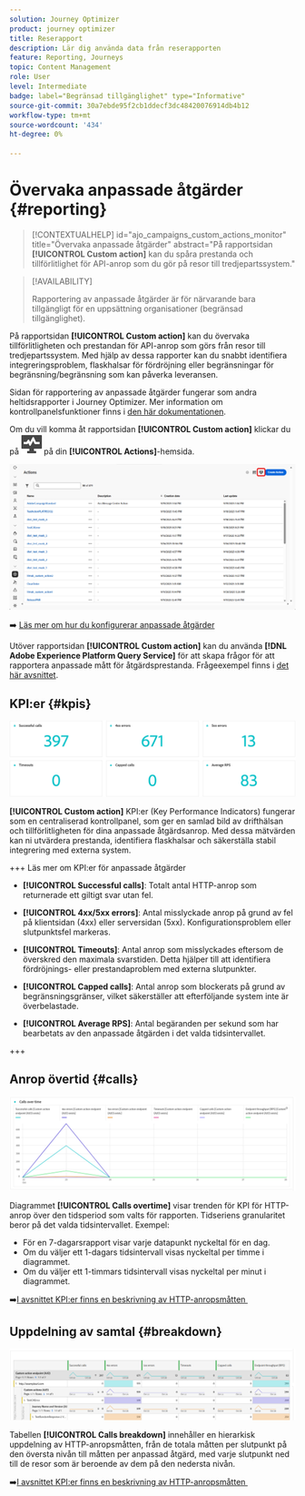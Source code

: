 ```yaml
---
solution: Journey Optimizer
product: journey optimizer
title: Reserapport
description: Lär dig använda data från reserapporten
feature: Reporting, Journeys
topic: Content Management
role: User
level: Intermediate
badge: label="Begränsad tillgänglighet" type="Informative"
source-git-commit: 30a7ebde95f2cb1ddecf3dc48420076914db4b12
workflow-type: tm+mt
source-wordcount: '434'
ht-degree: 0%

---
```


# Övervaka anpassade åtgärder {#reporting}

>[!CONTEXTUALHELP]
>id="ajo_campaigns_custom_actions_monitor"
>title="Övervaka anpassade åtgärder"
>abstract="På rapportsidan **[!UICONTROL Custom action]** kan du spåra prestanda och tillförlitlighet för API-anrop som du gör på resor till tredjepartssystem."

>[!AVAILABILITY]
>
>Rapportering av anpassade åtgärder är för närvarande bara tillgängligt för en uppsättning organisationer (begränsad tillgänglighet).

På rapportsidan **[!UICONTROL Custom action]** kan du övervaka tillförlitligheten och prestandan för API-anrop som görs från resor till tredjepartssystem. Med hjälp av dessa rapporter kan du snabbt identifiera integreringsproblem, flaskhalsar för fördröjning eller begränsningar för begränsning/begränsning som kan påverka leveransen.

Sidan för rapportering av anpassade åtgärder fungerar som andra heltidsrapporter i Journey Optimizer. Mer information om kontrollpanelsfunktioner finns i [den här dokumentationen](../reports/report-cja-manage.md).

Om du vill komma åt rapportsidan **[!UICONTROL Custom action]** klickar du på ![](assets/do-not-localize/Smock_Monitoring_18_N.svg) på din **[!UICONTROL Actions]**-hemsida.

![](assets/monitor-1.png)

➡️ [Läs mer om hur du konfigurerar anpassade åtgärder](../action/about-custom-action-configuration.md)

Utöver rapportsidan **[!UICONTROL Custom action]** kan du använda **[!DNL Adobe Experience Platform Query Service]** för att skapa frågor för att rapportera anpassade mått för åtgärdsprestanda. Frågeexempel finns i [det här avsnittet](../reports/query-examples.md).

## KPI:er {#kpis}

![](assets/monitor-2.png)

**[!UICONTROL Custom action]** KPI:er (Key Performance Indicators) fungerar som en centraliserad kontrollpanel, som ger en samlad bild av drifthälsan och tillförlitligheten för dina anpassade åtgärdsanrop. Med dessa mätvärden kan ni utvärdera prestanda, identifiera flaskhalsar och säkerställa stabil integrering med externa system.

+++ Läs mer om KPI:er för anpassade åtgärder

* **[!UICONTROL Successful calls]**: Totalt antal HTTP-anrop som returnerade ett giltigt svar utan fel.

* **[!UICONTROL 4xx/5xx errors]**: Antal misslyckade anrop på grund av fel på klientsidan (4xx) eller serversidan (5xx). Konfigurationsproblem eller slutpunktsfel markeras.

* **[!UICONTROL Timeouts]**: Antal anrop som misslyckades eftersom de överskred den maximala svarstiden. Detta hjälper till att identifiera fördröjnings- eller prestandaproblem med externa slutpunkter.

* **[!UICONTROL Capped calls]**: Antal anrop som blockerats på grund av begränsningsgränser, vilket säkerställer att efterföljande system inte är överbelastade.

* **[!UICONTROL Average RPS]**: Antal begäranden per sekund som har bearbetats av den anpassade åtgärden i det valda tidsintervallet.

+++

## Anrop övertid {#calls}

![](assets/monitor-3.png)

Diagrammet **[!UICONTROL Calls overtime]** visar trenden för KPI för HTTP-anrop över den tidsperiod som valts för rapporten. Tidseriens granularitet beror på det valda tidsintervallet. Exempel:

* För en 7-dagarsrapport visar varje datapunkt nyckeltal för en dag.
* Om du väljer ett 1-dagars tidsintervall visas nyckeltal per timme i diagrammet.
* Om du väljer ett 1-timmars tidsintervall visas nyckeltal per minut i diagrammet.

➡️[I avsnittet KPI:er finns en beskrivning av HTTP-anropsmåtten &#x200B;](#kpis)

## Uppdelning av samtal {#breakdown}

![](assets/monitor-4.png)

Tabellen **[!UICONTROL Calls breakdown]** innehåller en hierarkisk uppdelning av HTTP-anropsmåtten, från de totala måtten per slutpunkt på den översta nivån till måtten per anpassad åtgärd, med varje slutpunkt ned till de resor som är beroende av dem på den nedersta nivån.

➡️[I avsnittet KPI:er finns en beskrivning av HTTP-anropsmåtten &#x200B;](#kpis)


